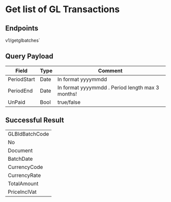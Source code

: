 # Get list of GL Transactions

## Endpoints

<!--@include: @/dist/md/api_url.md-->v1/getglbatches`

## Query Payload

|Field|Type|Comment|
|-----|----|-------|
|PeriodStart|Date|In format yyyymmdd|
|PeriodEnd|Date|In format yyyymmdd . Period length max 3 months!|
|UnPaid|Bool|true/false|


## Successful Result

| |
|-|
|GLBIdBatchCode|
|No|     
|Document|   
|BatchDate|
|CurrencyCode|      
|CurrencyRate|
|TotalAmount|      
|PriceInclVat|